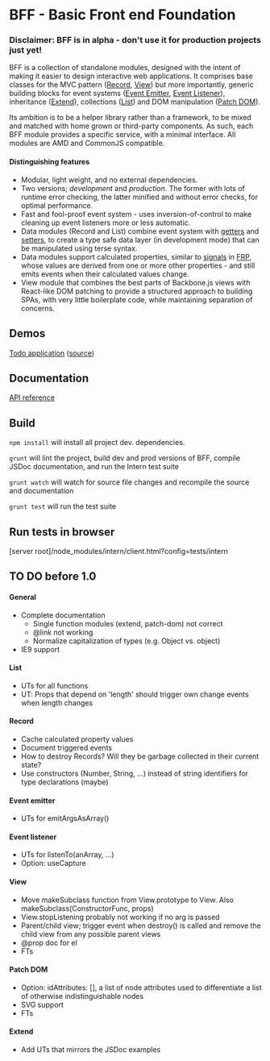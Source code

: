 BFF - Basic Front end Foundation
================================
### Disclaimer: BFF is in alpha - don't use it for production projects just yet!

BFF is a collection of standalone modules, designed with the intent of making it easier to design interactive web applications. It comprises base classes for the MVC pattern ([Record](https://github.com/oskargustafsson/BFF/blob/master/src/record.js), [View](https://github.com/oskargustafsson/BFF/blob/master/src/view.js)) but more importantly, generic building blocks for event systems ([Event Emitter](https://github.com/oskargustafsson/BFF/blob/master/src/event-emitter.js), [Event Listener](https://github.com/oskargustafsson/BFF/blob/master/src/event-listener.js)), inheritance ([Extend](https://github.com/oskargustafsson/BFF/blob/master/src/extend.js)), collections ([List](https://github.com/oskargustafsson/BFF/blob/master/src/list.js)) and DOM manipulation ([Patch DOM](https://github.com/oskargustafsson/BFF/blob/master/src/patch-dom.js)).

Its ambition is to be a helper library rather than a framework, to be mixed and matched with home grown or third-party components. As such, each BFF module provides a specific service, with a minimal interface. All modules are AMD and CommonJS compatible.

#### Distinguishing features
* Modular, light weight, and no external dependencies.
* Two versions; _development_ and _production_. The former with lots of runtime error checking, the latter minified and without error checks, for optimal performance.
* Fast and fool-proof event system - uses inversion-of-control to make cleaning up event listeners more or less automatic.
* Data modules (Record and List) combine event system with [getters](https://developer.mozilla.org/en-US/docs/Web/JavaScript/Reference/Functions/get) and [setters](https://developer.mozilla.org/en-US/docs/Web/JavaScript/Reference/Functions/set), to create a type safe data layer (in development mode) that can be manipulated using terse syntax.
* Data modules support calculated properties, similar to [signals](http://elm-lang.org/guide/reactivity#signals) in [FRP](https://en.wikipedia.org/wiki/Functional_reactive_programming), whose values are derived from one or more other properties - and still emits events when their calculated values change.
* View module that combines the best parts of Backbone.js views with React-like DOM patching to provide a structured approach to building SPAs, with very little boilerplate code, while maintaining separation of concerns.

Demos
-----
[Todo application](http://oskargustafsson.github.io/BFF-todos-example/) ([source](https://github.com/oskargustafsson/BFF-todos-example/))

Documentation
-------------
[API reference](http://oskargustafsson.github.io/BFF)

Build
-----
`npm install` will install all project dev. dependencies.

`grunt` will lint the project, build dev and prod versions of BFF, compile JSDoc documentation, and run the Intern test suite

`grunt watch` will watch for source file changes and recompile the source and documentation

`grunt test` will run the test suite

Run tests in browser
--------------------
[server root]/node_modules/intern/client.html?config=tests/intern

TO DO before 1.0
----------------
#### General
* Complete documentation
    * Single function modules (extend, patch-dom) not correct
    * @link not working
    * Normalize capitalization of types (e.g. Object vs. object)
* IE9 support

#### List
* UTs for all functions
* UT: Props that depend on 'length' should trigger own change events when length changes

#### Record
* Cache calculated property values
* Document triggered events
* How to destroy Records? Will they be garbage collected in their current state?
* Use constructors (Number, String, ...) instead of string identifiers for type declarations (maybe)

#### Event emitter
* UTs for emitArgsAsArray()

#### Event listener
* UTs for listenTo(anArray, ...)
* Option: useCapture

#### View
* Move makeSubclass function from View.prototype to View. Also makeSubclass(ConstructorFunc, props)
* View.stopListening probably not working if no arg is passed
* Parent/child view; trigger event when destroy() is called and remove the child view from any possible parent views
* @prop doc for el
* FTs

#### Patch DOM
* Option: idAttributes: [], a list of node attributes used to differentiate a list of otherwise indistinguishable nodes
* SVG support
* FTs

#### Extend
* Add UTs that mirrors the JSDoc examples
